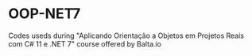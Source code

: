 # OOP-NET7
Codes useds during "Aplicando Orientação a Objetos em Projetos Reais com C# 11 e .NET 7" course offered by Balta.io
